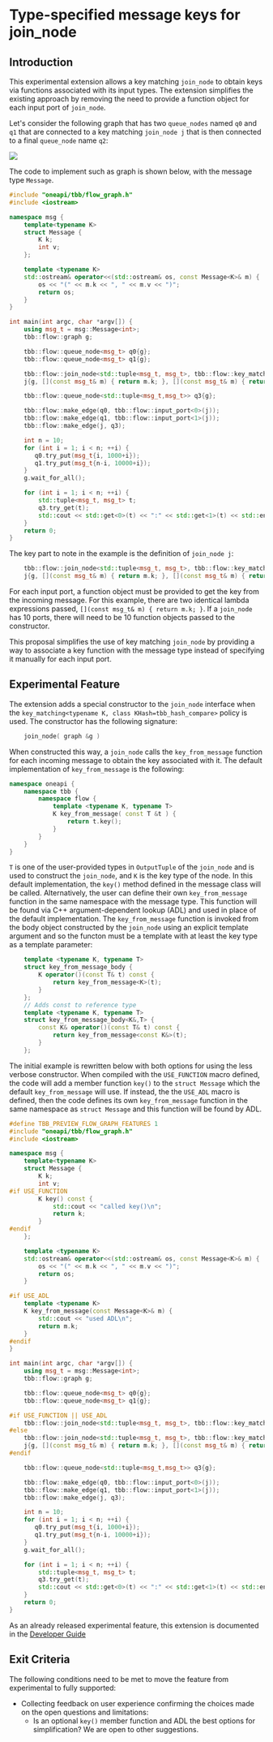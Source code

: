 # Type-specified message keys for join_node

## Introduction

This experimental extension allows a key matching `join_node` to obtain keys via functions associated with its
input types. The extension simplifies the existing approach by removing the need to provide a function object for
each input port of `join_node`.

Let's consider the following graph that has two `queue_nodes` named `q0` and `q1` that are connected to a
key matching `join_node j` that is then connected to a final `queue_node` name `q2`:

<img src="JoinGraph.png">

The code to implement such as graph is shown below, with the message type `Message`.

```cpp
#include "oneapi/tbb/flow_graph.h"
#include <iostream>

namespace msg {
    template<typename K>
    struct Message {
        K k;
        int v;
    };

    template <typename K>
    std::ostream& operator<<(std::ostream& os, const Message<K>& m) {
        os << "(" << m.k << ", " << m.v << ")";
        return os;
    }
}

int main(int argc, char *argv[]) {
    using msg_t = msg::Message<int>;
    tbb::flow::graph g;

    tbb::flow::queue_node<msg_t> q0{g};
    tbb::flow::queue_node<msg_t> q1{g};

    tbb::flow::join_node<std::tuple<msg_t, msg_t>, tbb::flow::key_matching<int>> 
    j{g, [](const msg_t& m) { return m.k; }, [](const msg_t& m) { return m.k; } };

    tbb::flow::queue_node<std::tuple<msg_t,msg_t>> q3{g};

    tbb::flow::make_edge(q0, tbb::flow::input_port<0>(j));
    tbb::flow::make_edge(q1, tbb::flow::input_port<1>(j));
    tbb::flow::make_edge(j, q3);

    int n = 10;
    for (int i = 1; i < n; ++i) {
       q0.try_put(msg_t{i, 1000+i});
       q1.try_put(msg_t{n-i, 10000+i});
    }
    g.wait_for_all();

    for (int i = 1; i < n; ++i) {
        std::tuple<msg_t, msg_t> t;
        q3.try_get(t);
        std::cout << std::get<0>(t) << ":" << std::get<1>(t) << std::endl;
    }
    return 0;
}

```

The key part to note in the example is the definition of `join_node j`:

```cpp
    tbb::flow::join_node<std::tuple<msg_t, msg_t>, tbb::flow::key_matching<int>> 
    j{g, [](const msg_t& m) { return m.k; }, [](const msg_t& m) { return m.k; } };
```

For each input port, a function object must be provided to get the key from the incoming message.
For this example, there are two identical lambda expressions passed, `[](const msg_t& m) { return m.k; }`.
If a `join_node` has 10 ports, there will need to be 10 function objects passed to the constructor.

This proposal simplifies the use of key matching `join_node` by providing a way to associate a
key function with the message type instead of specifying it manually for each input port.

## Experimental Feature

The extension adds a special constructor to the `join_node` interface when the
`key_matching<typename K, class KHash=tbb_hash_compare>` policy is used. The constructor has the
following signature:

```cpp
    join_node( graph &g )
```

When constructed this way, a `join_node` calls the `key_from_message` function for each incoming
message to obtain the key associated with it. The default implementation of `key_from_message`
is the following:

```cpp
namespace oneapi {
    namespace tbb {
        namespace flow {
            template <typename K, typename T>
            K key_from_message( const T &t ) {
                return t.key();
            }
        }
    }
}
```

`T` is one of the user-provided types in `OutputTuple` of the `join_node` and is used to construct
the `join_node`, and `K` is the key type of the node. In this default implementation, the `key()` method
defined in the message class will be called. Alternatively, the user can define their own `key_from_message`
function in the same namespace with the message type. This function will be found via C++ argument-dependent
lookup (ADL) and used in place of the default implementation. The `key_from_message` function is invoked
from the body object constructed by the `join_node` using an explicit template argument and so the functon
must be a template with at least the key type as a template parameter:


```cpp
    template <typename K, typename T>
    struct key_from_message_body {
        K operator()(const T& t) const {
            return key_from_message<K>(t);
        }
    };
    // Adds const to reference type
    template <typename K, typename T>
    struct key_from_message_body<K&,T> {
        const K& operator()(const T& t) const {
            return key_from_message<const K&>(t);
        }
    };
```

The initial example is rewritten below with both options for using the less verbose constructor.
When compiled with the `USE_FUNCTION` macro defined, the code will add a member function `key()`
to the `struct Message` which the default `key_from_message` will use. If instead, the
the `USE_ADL` macro is defined, then the code defines its own `key_from_message` function in the
same namespace as `struct Message` and this function will be found by ADL.

```cpp
#define TBB_PREVIEW_FLOW_GRAPH_FEATURES 1
#include "oneapi/tbb/flow_graph.h"
#include <iostream>

namespace msg {
    template<typename K>
    struct Message {
        K k;
        int v;
#if USE_FUNCTION
        K key() const {
            std::cout << "called key()\n"; 
            return k; 
        }
#endif
    };

    template <typename K>
    std::ostream& operator<<(std::ostream& os, const Message<K>& m) {
        os << "(" << m.k << ", " << m.v << ")";
        return os;
    }

#if USE_ADL
    template <typename K>
    K key_from_message(const Message<K>& m) {
        std::cout << "used ADL\n"; 
        return m.k;
    }
#endif
}

int main(int argc, char *argv[]) {
    using msg_t = msg::Message<int>;
    tbb::flow::graph g;

    tbb::flow::queue_node<msg_t> q0{g};
    tbb::flow::queue_node<msg_t> q1{g};

#if USE_FUNCTION || USE_ADL
    tbb::flow::join_node<std::tuple<msg_t, msg_t>, tbb::flow::key_matching<int>> j{g};
#else
    tbb::flow::join_node<std::tuple<msg_t, msg_t>, tbb::flow::key_matching<int>> 
    j{g, [](const msg_t& m) { return m.k; }, [](const msg_t& m) { return m.k; } };
#endif

    tbb::flow::queue_node<std::tuple<msg_t,msg_t>> q3{g};

    tbb::flow::make_edge(q0, tbb::flow::input_port<0>(j));
    tbb::flow::make_edge(q1, tbb::flow::input_port<1>(j));
    tbb::flow::make_edge(j, q3);

    int n = 10;
    for (int i = 1; i < n; ++i) {
       q0.try_put(msg_t{i, 1000+i});
       q1.try_put(msg_t{n-i, 10000+i});
    }
    g.wait_for_all();

    for (int i = 1; i < n; ++i) {
        std::tuple<msg_t, msg_t> t;
        q3.try_get(t);
        std::cout << std::get<0>(t) << ":" << std::get<1>(t) << std::endl;
    }
    return 0;
}
```

As an already released experimental feature, this extension is documented in the
[Developer Guide](https://www.intel.com/content/www/us/en/docs/onetbb/developer-guide-api-reference/2022-0/type-specified-message-keys-for-join-node.html)

## Exit Criteria

The following conditions need to be met to move the feature from experimental to fully supported:
* Collecting feedback on user experience confirming the choices made on the open questions and limitations:
  * Is an optional `key()` member function and ADL the best options for simplification? We are open to other suggestions.
